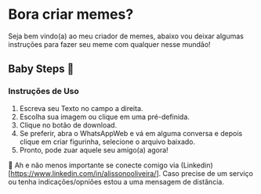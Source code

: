 # Bora criar memes? 

Seja bem vindo(a) ao meu criador de memes, abaixo vou deixar algumas instruções para fazer seu meme com qualquer nesse mundão!

## Baby Steps 👶

### Instruções de Uso
1. Escreva seu Texto no campo a direita.
2. Escolha sua imagem ou clique em uma pré-definida.
3. Clique no botão de download.
4. Se preferir, abra o WhatsAppWeb e vá em alguma conversa e depois clique em criar figurinha, selecione o arquivo baixado.
5. Pronto, pode zuar aquele seu amigo(a) agora!

🔗 Ah e não menos importante se conecte comigo via (Linkedin)[https://www.linkedin.com/in/alissonooliveira/].
Caso precise de um serviço ou tenha indicações/opniões estou a uma mensagem de distância.
